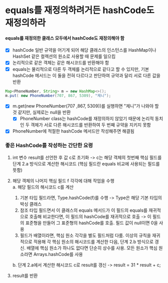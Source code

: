 # equals를 재정의하려거든 hashCode도 재정의하라
#### equals를 재정의한 클래스 모두에서 hashCode도 재정의해야 함
- [x] hashCode 일반 규약을 어기게 되어 해당 클래스의 인스턴스를 HashMap이나 HashSet 같은 컬렉션의 원소로 사용할 때 문제를 일으킴
- [x] 논리적으로 같은 객체는 같은 해시코드를 반환해야 함
- [x] equals는 물리적으로 다른 두 객체를 논리적으로 같다고 할 수 있지만, 기본 hashCode 메서드는 이 둘을 전혀 다르다고 판단하여 규약과 달리 서로 다른 값을 반환
~~~java
Map<PhoneNumber, String> m = new HashMap<>();
m.put( new PhoneNumber(707, 867, 5309), "제니");
~~~
- [x] m.get(new PhoneNumber(707 ,867, 5309))를 실행하면 "제니"가 나와야 할 것 같지만, 실제로는 null을 반환
  - [x] PhoneNumber class는 hashCode를 재정의하지 않았기 때문에 논리적 동치인 두 객체가 서로 다른 해시코드를 반환하여 두 번째 규약을 지키지 못함
- [x] PhoneNumber에 적절한 hashCode 메서드만 작성해주면 해결됨
### 좋은 HashCode를 작성하는 간단한 요령
1. int 변수 result를 선언한 후 값 c로 초기화 -> c는 해당 객체의 첫번째 핵심 필드를 단계 2.a 방식으로 계산한 해시코드 (핵심 필드란 equals 비교에 사용되는 필드를 뜻함)
2. 해당 객체의 나머지 핵심 필드 f 각각에 대해 작업을 수행  
    a. 해당 필드의 해시코드 c를 계산
   1. 기본 타입 필드라면, Type.hashCode(f)를 수행 -> Type은 해당 기본 타입의 박싱 클래스
   2. 참조 타입 필드면서 이 클래스의 equals 메서드가 이 필드의 equals를 재귀적으로 호출해 비교한다면, 이 필드의 hashCode를 재귀적으로 호출 -> 이 필드의 표준형을 만들어 그 표준형의 hashCode를 호출. 필드 값이 null이면 0을 사용
   3. 필드가 배열이라면, 핵심 원소 각각을 별도 필드처럼 다룸. 이상의 규칙을 재귀적으로 적용해 각 핵심 원소의 해시코드를 계산한 다음, 단계 2.b 방식으로 갱신. 배열에 핵심 원소가 하나도 없다면 단순히 상수를 사용. 모든 원소가 핵심 원소라면 Arrays.hashCode를 사용  
  
   b. 단계 2.a에서 계산한 해시코드 c로 result를 갱신 -> result = 31 * result + c;
3. result를 반환
    